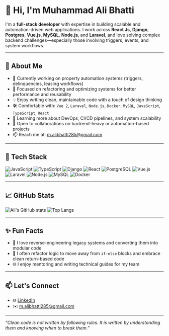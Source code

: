 # 👋 Hi, I'm Muhammad Ali Bhatti

I'm a **full-stack developer** with expertise in building scalable and automation-driven web applications. I work across **React Js**, **Django**, **Postgres**, **Vue.js**, **MySQL**, **Node.js**, and **Laravel**, and love solving complex backend challenges—especially those involving triggers, events, and system workflows.

---

## 🚀 About Me

- 🔭 Currently working on property automation systems (triggers, delinquencies, leasing workflows)
- 🧩 Focused on refactoring and optimizing systems for better performance and reusability
- 💡 Enjoy writing clean, maintainable code with a touch of design thinking
- 🛠️ Comfortable with: `Vue 2`, `Laravel`, `Node.js`, `Docker`, `MySQL`, `JavaScript`, `TypeScript`, `React`
- 🌱 Learning more about DevOps, CI/CD pipelines, and system scalability
- 🤝 Open to collaborations on backend-heavy or automation-based projects
- 📫 Reach me at: m.alibhatti285@gmail.com

---

## 🧰 Tech Stack

![JavaScript](https://img.shields.io/badge/Code-JavaScript-informational?style=flat&logo=javascript&logoColor=white&color=2bbc8a)
![TypeScript](https://img.shields.io/badge/Code-TypeScript-blue?style=flat&logo=typescript&logoColor=white)
![Django](https://img.shields.io/badge/Backend-Django-green?style=flat&logo=django&logoColor=white)
![React](https://img.shields.io/badge/Frontend-React-61DAFB?style=flat&logo=react&logoColor=white)
![PostgreSQL](https://img.shields.io/badge/Database-PostgreSQL-336791?style=flat&logo=postgresql&logoColor=white)
![Vue.js](https://img.shields.io/badge/Frontend-Vue.js-green?style=flat&logo=vue.js&logoColor=white)
![Laravel](https://img.shields.io/badge/Backend-Laravel-red?style=flat&logo=laravel&logoColor=white)
![Node.js](https://img.shields.io/badge/Backend-Node.js-informational?style=flat&logo=node.js&logoColor=white)
![MySQL](https://img.shields.io/badge/Database-MySQL-blue?style=flat&logo=mysql&logoColor=white)
![Docker](https://img.shields.io/badge/DevOps-Docker-blue?style=flat&logo=docker&logoColor=white)

---

## 📈 GitHub Stats

![Ali's GitHub stats](https://github-readme-stats.vercel.app/api?username=ali-bhatti&show_icons=true&theme=radical)
![Top Langs](https://github-readme-stats.vercel.app/api/top-langs/?username=ali-bhatti&layout=compact&theme=radical)

---

## ✨ Fun Facts

- 🧠 I love reverse-engineering legacy systems and converting them into modular code
- 💬 I often refactor logic to move away from `if-else` blocks and embrace clean return-based code
- 🌐 I enjoy mentoring and writing technical guides for my team

---

## 📫 Let's Connect

- 🌐 [LinkedIn](https://www.linkedin.com/in/m-ali-bhatti/)
- ✉️ m.alibhatti285@gmail.com

---

_“Clean code is not written by following rules. It is written by understanding them and knowing when to break them.”_

